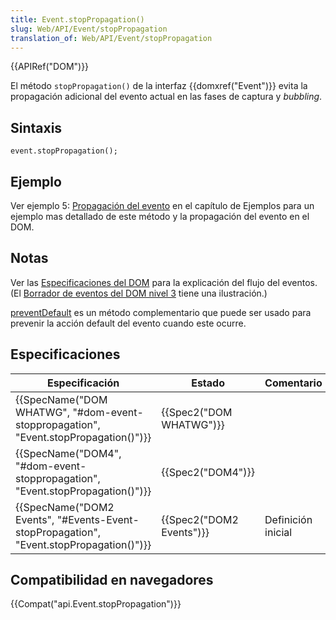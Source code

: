 ```yaml
---
title: Event.stopPropagation()
slug: Web/API/Event/stopPropagation
translation_of: Web/API/Event/stopPropagation
---
```


{{APIRef("DOM")}}

El método `stopPropagation()` de la interfaz {{domxref("Event")}} evita la propagación adicional del evento actual en las fases de captura y _bubbling_.

## Sintaxis

```
event.stopPropagation();
```

## Ejemplo

Ver ejemplo 5: [Propagación del evento](/es/docs/DOM/DOM_Reference/Examples#Example_5:_Event_Propagation) en el capítulo de Ejemplos para un ejemplo mas detallado de este método y la propagación del evento en el DOM.

## Notas

Ver las [Especificaciones del DOM](http://www.w3.org/TR/DOM-Level-2-Events/events.html#Events-flow-capture) para la explicación del flujo del eventos. (El [Borrador de eventos del DOM nivel 3](http://www.w3.org/TR/DOM-Level-3-Events/#event-flow) tiene una ilustración.)

[preventDefault](/es/docs/Web/API/event.preventDefault) es un método complementario que puede ser usado para prevenir la acción default del evento cuando este ocurre.

## Especificaciones

| Especificación                                                                                                       | Estado                           | Comentario         |
| -------------------------------------------------------------------------------------------------------------------- | -------------------------------- | ------------------ |
| {{SpecName("DOM WHATWG", "#dom-event-stoppropagation", "Event.stopPropagation()")}}     | {{Spec2("DOM WHATWG")}} |                    |
| {{SpecName("DOM4", "#dom-event-stoppropagation", "Event.stopPropagation()")}}             | {{Spec2("DOM4")}}         |                    |
| {{SpecName("DOM2 Events", "#Events-Event-stopPropagation", "Event.stopPropagation()")}} | {{Spec2("DOM2 Events")}} | Definición inicial |

## Compatibilidad en navegadores

{{Compat("api.Event.stopPropagation")}}
